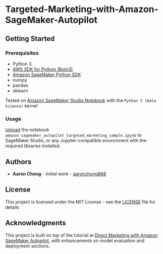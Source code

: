 # Targeted-Marketing-with-Amazon-SageMaker-Autopilot

## Getting Started

### Prerequisites

- Python 3
- [AWS SDK for Python (Boto3)](https://boto3.amazonaws.com/v1/documentation/api/latest/index.html)
- [Amazon SageMaker Python SDK](https://sagemaker.readthedocs.io/en/stable/)
- numpy
- pandas
- sklearn

Tested on [Amazon SageMaker Studio Notebook](https://docs.aws.amazon.com/sagemaker/latest/dg/notebooks-create-open.html) with the `Python 3 (Data Science)` kernel

### Usage

[Upload](https://docs.aws.amazon.com/sagemaker/latest/dg/studio-tasks-files.html) the notebook `amazon_sagemaker_autopilot_targeted_marketing_sample.ipynb` to SageMaker Studio, or any Jupyter-compatible environment with the required libraries installed.

## Authors

* **Aaron Chong** - *Initial work* - [aaronchong888](https://github.com/aaronchong888)

## License

This project is licensed under the MIT License - see the [LICENSE](LICENSE) file for details

## Acknowledgments

This project is built on top of the tutorial at
[Direct Marketing with Amazon SageMaker Autopilot](https://sagemaker-examples.readthedocs.io/en/latest/autopilot/sagemaker_autopilot_direct_marketing.html), with enhancements on model evaluation and deployment sections.